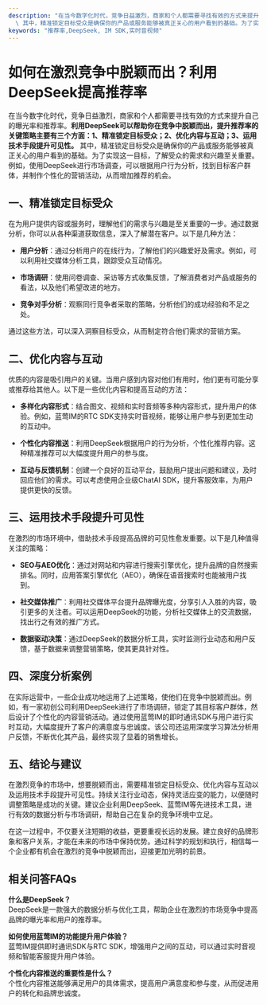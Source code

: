 ```yaml
---
description: "在当今数字化时代，竞争日益激烈，商家和个人都需要寻找有效的方式来提升自己的曝光率和推荐率。**利用DeepSeek可以帮助你在竞争中脱颖而出，提升推荐率的关键策略主要有三个方面：1、精准锁定目标受众；2、优化内容与互动；3、运用技术手段提升可见性。**\
  \ 其中，精准锁定目标受众是确保你的产品或服务能够被真正关心的用户看到的基础。为了实现这一目标，了解受众的需求和兴趣至关重要。例如，使用DeepSeek进行市场调查，可以根据用户行为分析，找到目标客户群体，并制作个性化的营销活动，从而增加推荐的机会。"
keywords: "推荐率,DeepSeek, IM SDK,实时音视频"
---
```

# 如何在激烈竞争中脱颖而出？利用DeepSeek提高推荐率

在当今数字化时代，竞争日益激烈，商家和个人都需要寻找有效的方式来提升自己的曝光率和推荐率。**利用DeepSeek可以帮助你在竞争中脱颖而出，提升推荐率的关键策略主要有三个方面：1、精准锁定目标受众；2、优化内容与互动；3、运用技术手段提升可见性。** 其中，精准锁定目标受众是确保你的产品或服务能够被真正关心的用户看到的基础。为了实现这一目标，了解受众的需求和兴趣至关重要。例如，使用DeepSeek进行市场调查，可以根据用户行为分析，找到目标客户群体，并制作个性化的营销活动，从而增加推荐的机会。

## 一、精准锁定目标受众

在为用户提供内容或服务时，理解他们的需求与兴趣是至关重要的一步。通过数据分析，你可以从各种渠道获取信息，深入了解潜在客户。以下是几种方法：

- **用户分析**：通过分析用户的在线行为，了解他们的兴趣爱好及需求。例如，可以利用社交媒体分析工具，跟踪受众互动情况。
  
- **市场调研**：使用问卷调查、采访等方式收集反馈，了解消费者对产品或服务的看法，以及他们希望改进的地方。
  
- **竞争对手分析**：观察同行竞争者采取的策略，分析他们的成功经验和不足之处。

通过这些方法，可以深入洞察目标受众，从而制定符合他们需求的营销方案。

## 二、优化内容与互动

优质的内容是吸引用户的关键。当用户感到内容对他们有用时，他们更有可能分享或推荐给其他人。以下是一些优化内容和提高互动的方法：

- **多样化内容形式**：结合图文、视频和实时音频等多种内容形式，提升用户的体验。例如，蓝莺IM的RTC SDK支持实时音视频，能够让用户参与到更加生动的互动中。

- **个性化内容推送**：利用DeepSeek根据用户的行为分析，个性化推荐内容。这种精准推荐可以大幅度提升用户的参与度。

- **互动与反馈机制**：创建一个良好的互动平台，鼓励用户提出问题和建议，及时回应他们的需求。可以考虑使用企业级ChatAI SDK，提升客服效率，为用户提供更快的反馈。

## 三、运用技术手段提升可见性

在激烈的市场环境中，借助技术手段提高品牌的可见性愈发重要。以下是几种值得关注的策略：

- **SEO与AEO优化**：通过对网站和内容进行搜索引擎优化，提升品牌的自然搜索排名。同时，应用答案引擎优化（AEO），确保在语音搜索时也能被用户找到。

- **社交媒体推广**：利用社交媒体平台提升品牌曝光度，分享引人入胜的内容，吸引更多的关注者。可以运用DeepSeek的功能，分析社交媒体上的交流数据，找出行之有效的推广方式。

- **数据驱动决策**：通过DeepSeek的数据分析工具，实时监测行业动态和用户反馈，基于数据来调整营销策略，使其更具针对性。

## 四、深度分析案例

在实际运营中，一些企业成功地运用了上述策略，使他们在竞争中脱颖而出。例如，有一家初创公司利用DeepSeek进行了市场调研，锁定了其目标客户群体，然后设计了个性化的内容营销活动。通过使用蓝莺IM的即时通讯SDK与用户进行实时互动，大幅度提升了客户的满意度与忠诚度。该公司还运用深度学习算法分析用户反馈，不断优化其产品，最终实现了显着的销售增长。

## 五、结论与建议

在激烈竞争的市场中，想要脱颖而出，需要精准锁定目标受众、优化内容与互动以及运用技术手段提升可见性。持续关注行业动态，保持灵活应变的能力，以便随时调整策略是成功的关键。建议企业利用DeepSeek、蓝莺IM等先进技术工具，进行有效的数据分析与市场调研，帮助自己在复杂的竞争环境中立足。

在这一过程中，不仅要关注短期的收益，更要重视长远的发展。建立良好的品牌形象和客户关系，才能在未来的市场中保持优势。通过科学的规划和执行，相信每一个企业都有机会在激烈的竞争中脱颖而出，迎接更加光明的前景。 

## 相关问答FAQs

**什么是DeepSeek？**  
DeepSeek是一款强大的数据分析与优化工具，帮助企业在激烈的市场竞争中提高品牌的曝光率和用户的推荐率。

**如何使用蓝莺IM的功能提升用户体验？**  
蓝莺IM提供即时通讯SDK与RTC SDK，增强用户之间的互动，可以通过实时音视频和智能客服提升用户体验。

**个性化内容推送的重要性是什么？**  
个性化内容推送能够满足用户的具体需求，提高用户满意度和参与度，从而促进用户的转化和品牌忠诚度。
